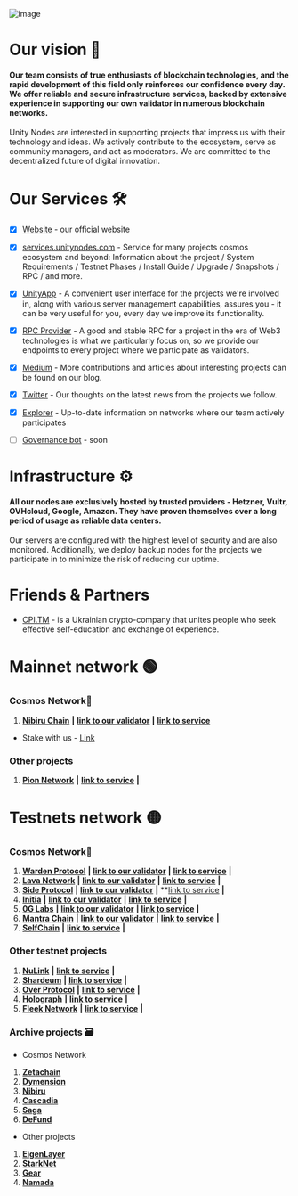 ![image](https://github.com/UnityNodes/UnityNodes/assets/159138743/f9288ec7-b67a-4b8f-aa95-c07d99c0f2dd)

# Our vision 💭

#### Our team consists of true enthusiasts of blockchain technologies, and the rapid development of this field only reinforces our confidence every day. We offer reliable and secure infrastructure services, backed by extensive experience in supporting our own validator in numerous blockchain networks.
Unity Nodes are interested in supporting projects that impress us with their technology and ideas. We actively contribute to the ecosystem, serve as community managers, and act as moderators.
We are committed to the decentralized future of digital innovation.

# Our Services 🛠️

- [X] [Website](https://unitynodes.com/) - our official website

- [X] [services.unitynodes.com](https://services.unitynodes.com/) - Service for many projects cosmos ecosystem and beyond:
Information about the project / System Requirements / Testnet Phases / Install Guide / Upgrade / Snapshots / RPC / and more.

- [X] [UnityApp](https://services.unitynodes.com/useful-resources/unityapp) - A convenient user interface for the projects we're involved in, along with various server management capabilities, assures you - it can be very useful for you, every day we improve its functionality.

- [X] [RPC Provider](https://services.unitynodes.com/) - A good and stable RPC for a project in the era of Web3 technologies is what we particularly focus on, so we provide our endpoints to every project where we participate as validators.

- [X] [Medium](https://medium.com/@unitynodes) - More contributions and articles about interesting projects can be found on our blog.

- [X] [Twitter](https://x.com/UnityNodes) - Our thoughts on the latest news from the projects we follow.

- [X] [Explorer](https://explorer.unitynodes.com/) - Up-to-date information on networks where our team actively participates 

- [ ] [Governance bot]() - soon

# Infrastructure ⚙

#### All our nodes are exclusively hosted by trusted providers - Hetzner, Vultr, OVHcloud, Google, Amazon. They have proven themselves over a long period of usage as reliable data centers.
Our servers are configured with the highest level of security and are also monitored. Additionally, we deploy backup nodes for the projects we participate in to minimize the risk of reducing our uptime.

# Friends & Partners

- [CPI.TM](https://cpi-tm.com/) - is a Ukrainian crypto-company that unites people who seek effective self-education and exchange of experience.
  ⠀
  ⠀
# Mainnet network 🟢
### Cosmos Network🌌
1. **[Nibiru Chain](https://services.unitynodes.com/mainnet-network/nibiru)** **|** **[link to our validator](https://nibiru.explorers.guru/validator/nibivaloper1lj35gvkzg5fzf0acazlw2wdmhhg99mgawzvazl)** **|** **[link to service](https://services.unitynodes.com/mainnet-network/nibiru)**
- Stake with us - [Link](https://restake.app/nibiru/nibivaloper1lj35gvkzg5fzf0acazlw2wdmhhg99mgawzvazl)

### Other projects
1. **[Pion Network](https://services.unitynodes.com/copy-of-mainnet-network/pion-network)** **|** **[link to service](https://services.unitynodes.com/copy-of-mainnet-network/pion-network)** **|**

# Testnets network 🟡
### Cosmos Network🌌
1. **[Warden Protocol](https://testnet.itrocket.net/warden/staking/wardenvaloper127x4q6ee6jn9n4pr0au385nprdp2spuh6f4yde)** **|** **[link to our validator](https://testnet.itrocket.net/warden/staking/wardenvaloper127x4q6ee6jn9n4pr0au385nprdp2spuh6f4yde)**  **|** **[link to service](https://services.unitynodes.com/testnet-network/warden-protocol)**  **|**
2. **[Lava Network](https://services.unitynodes.com/testnet-network/lava-network)** **|** **[link to our validator](https://services.unitynodes.com/testnet-network/lava-network)** **|** **[link to service](https://services.unitynodes.com/testnet-network/lava-network)**  **|**
3. **[Side Protocol](https://services.unitynodes.com/testnet-network/side-protocol)** **|** **[link to our validator](https://testnet.side.explorers.guru/validators)** **|** **[link to service](https://services.unitynodes.com/testnet-network/side-protocol) **|**
4. **[Initia](https://services.unitynodes.com/testnet-network/initia)** **|** **[link to our validator](https://scan.testnet.initia.xyz/initiation-1/validators/initvaloper1uc4ytdfyfzmljmk7cz2wcewrhj5dnfm653enp5)** **|** **[link to service](https://services.unitynodes.com/testnet-network/initia)** **|**
5. **[0G Labs](https://services.unitynodes.com/testnet-network/0g-labs)** **|** **[link to our validator](https://explorer.nodestake.org/warden-testnet/staking/wardenvaloper127x4q6ee6jn9n4pr0au385nprdp2spuh6f4yde)** **|** **[link to service](https://services.unitynodes.com/testnet-network/0g-labs)** **|**
6. **[Mantra Chain](https://services.unitynodes.com/testnet-network/mantra-chain)** **|** **[link to our validator](https://testnet.mantra.explorers.guru/validator/mantravaloper1fh9axzp7jk9h9ljp92plwly78jpudurgzupz7v)** **|** **[link to service](https://services.unitynodes.com/testnet-network/mantra-chain)** **|**
7. **[SelfChain](https://services.unitynodes.com/testnet-network/selfchain)** **|** **[link to service](https://services.unitynodes.com/testnet-network/selfchain)** **|**

### Other testnet projects
1. **[NuLink](https://services.unitynodes.com/other-project/nulink)** **|** **[link to service](https://services.unitynodes.com/other-project/nulink)** **|**
2. **[Shardeum](https://services.unitynodes.com/other-project/shardeum)** **|** **[link to service](https://services.unitynodes.com/other-project/shardeum)** **|**
3. **[Over Protocol](https://services.unitynodes.com/other-project/over-protocol)** **|** **[link to service](https://services.unitynodes.com/other-project/over-protocol)** **|**
4. **[Holograph](https://services.unitynodes.com/other-project/holograph)** **|** **[link to service](https://services.unitynodes.com/other-project/holograph)** **|**
5. **[Fleek Network]()** **|** **[link to service]()** **|**

### Archive projects 🗃️
-  Cosmos Network
1. **[Zetachain](https://github.com/asapov01/CPI.TM-Nodes-Manager)**
2. **[Dymension](https://github.com/asapov01/CPI.TM-Nodes-Manager)**
3. **[Nibiru](https://github.com/asapov01/CPI.TM-Nodes-Manager)**
4. **[Cascadia]()**
5. **[Saga]()**
6. **[DeFund]()**
     ⠀
- Other projects
1. **[EigenLayer]()**
2. **[StarkNet]()**
3. **[Gear]()**
4. **[Namada]()**
